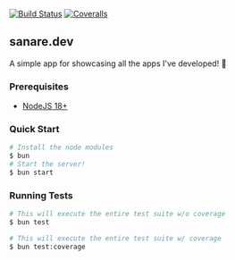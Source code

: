 [![Build Status](https://img.shields.io/github/actions/workflow/status/cecilia-sanare/sanare.dev/ci.yml?branch=main)](https://github.com/cecilia-sanare/sanare.dev/actions/workflows/ci.yml?query=branch%3Amain)
[![Coveralls](https://img.shields.io/coveralls/github/cecilia-sanare/sanare.dev)](https://coveralls.io/github/cecilia-sanare/sanare.dev)

## sanare.dev

A simple app for showcasing all the apps I've developed! :tada:

### Prerequisites

- [NodeJS 18+](https://nodejs.org/en)

### Quick Start

```sh
# Install the node modules
$ bun
# Start the server!
$ bun start
```

### Running Tests

```sh
# This will execute the entire test suite w/o coverage
$ bun test

# This will execute the entire test suite w/ coverage
$ bun test:coverage
```
